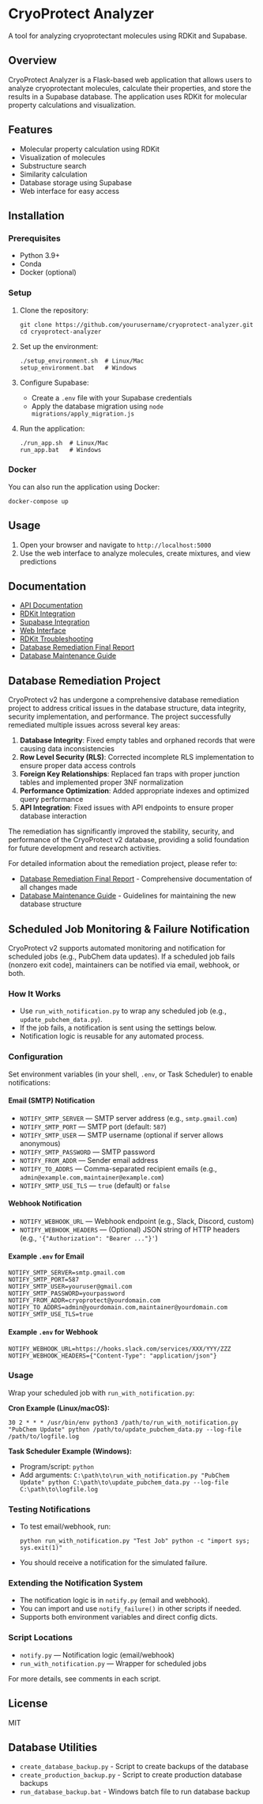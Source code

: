 # CryoProtect Analyzer

A tool for analyzing cryoprotectant molecules using RDKit and Supabase.

## Overview

CryoProtect Analyzer is a Flask-based web application that allows users to analyze cryoprotectant molecules, calculate their properties, and store the results in a Supabase database. The application uses RDKit for molecular property calculations and visualization.

## Features

- Molecular property calculation using RDKit
- Visualization of molecules
- Substructure search
- Similarity calculation
- Database storage using Supabase
- Web interface for easy access

## Installation

### Prerequisites

- Python 3.9+
- Conda
- Docker (optional)

### Setup

1. Clone the repository:
   ```
   git clone https://github.com/yourusername/cryoprotect-analyzer.git
   cd cryoprotect-analyzer
   ```

2. Set up the environment:
   ```
   ./setup_environment.sh  # Linux/Mac
   setup_environment.bat   # Windows
   ```

3. Configure Supabase:
   - Create a `.env` file with your Supabase credentials
   - Apply the database migration using `node migrations/apply_migration.js`

4. Run the application:
   ```
   ./run_app.sh  # Linux/Mac
   run_app.bat   # Windows
   ```

### Docker

You can also run the application using Docker:

```
docker-compose up
```

## Usage

1. Open your browser and navigate to `http://localhost:5000`
2. Use the web interface to analyze molecules, create mixtures, and view predictions

## Documentation

- [API Documentation](README_API.md)
- [RDKit Integration](README_RDKit.md)
- [Supabase Integration](README_Supabase.md)
- [Web Interface](README_Web.md)
- [RDKit Troubleshooting](README_RDKit_Troubleshooting.md)
- [Database Remediation Final Report](reports/DATABASE_REMEDIATION_FINAL_REPORT.md)
- [Database Maintenance Guide](reports/DATABASE_MAINTENANCE_GUIDE.md)

## Database Remediation Project

CryoProtect v2 has undergone a comprehensive database remediation project to address critical issues in the database structure, data integrity, security implementation, and performance. The project successfully remediated multiple issues across several key areas:

1. **Database Integrity**: Fixed empty tables and orphaned records that were causing data inconsistencies
2. **Row Level Security (RLS)**: Corrected incomplete RLS implementation to ensure proper data access controls
3. **Foreign Key Relationships**: Replaced fan traps with proper junction tables and implemented proper 3NF normalization
4. **Performance Optimization**: Added appropriate indexes and optimized query performance
5. **API Integration**: Fixed issues with API endpoints to ensure proper database interaction

The remediation has significantly improved the stability, security, and performance of the CryoProtect v2 database, providing a solid foundation for future development and research activities.

For detailed information about the remediation project, please refer to:
- [Database Remediation Final Report](reports/DATABASE_REMEDIATION_FINAL_REPORT.md) - Comprehensive documentation of all changes made
- [Database Maintenance Guide](reports/DATABASE_MAINTENANCE_GUIDE.md) - Guidelines for maintaining the new database structure

## Scheduled Job Monitoring & Failure Notification

CryoProtect v2 supports automated monitoring and notification for scheduled jobs (e.g., PubChem data updates). If a scheduled job fails (nonzero exit code), maintainers can be notified via email, webhook, or both.

### How It Works

- Use `run_with_notification.py` to wrap any scheduled job (e.g., `update_pubchem_data.py`).
- If the job fails, a notification is sent using the settings below.
- Notification logic is reusable for any automated process.

### Configuration

Set environment variables (in your shell, `.env`, or Task Scheduler) to enable notifications:

#### Email (SMTP) Notification

- `NOTIFY_SMTP_SERVER` — SMTP server address (e.g., `smtp.gmail.com`)
- `NOTIFY_SMTP_PORT` — SMTP port (default: `587`)
- `NOTIFY_SMTP_USER` — SMTP username (optional if server allows anonymous)
- `NOTIFY_SMTP_PASSWORD` — SMTP password
- `NOTIFY_FROM_ADDR` — Sender email address
- `NOTIFY_TO_ADDRS` — Comma-separated recipient emails (e.g., `admin@example.com,maintainer@example.com`)
- `NOTIFY_SMTP_USE_TLS` — `true` (default) or `false`

#### Webhook Notification

- `NOTIFY_WEBHOOK_URL` — Webhook endpoint (e.g., Slack, Discord, custom)
- `NOTIFY_WEBHOOK_HEADERS` — (Optional) JSON string of HTTP headers (e.g., `'{"Authorization": "Bearer ..."}'`)

#### Example `.env` for Email

```
NOTIFY_SMTP_SERVER=smtp.gmail.com
NOTIFY_SMTP_PORT=587
NOTIFY_SMTP_USER=youruser@gmail.com
NOTIFY_SMTP_PASSWORD=yourpassword
NOTIFY_FROM_ADDR=cryoprotect@yourdomain.com
NOTIFY_TO_ADDRS=admin@yourdomain.com,maintainer@yourdomain.com
NOTIFY_SMTP_USE_TLS=true
```

#### Example `.env` for Webhook

```
NOTIFY_WEBHOOK_URL=https://hooks.slack.com/services/XXX/YYY/ZZZ
NOTIFY_WEBHOOK_HEADERS={"Content-Type": "application/json"}
```

### Usage

Wrap your scheduled job with `run_with_notification.py`:

**Cron Example (Linux/macOS):**
```
30 2 * * * /usr/bin/env python3 /path/to/run_with_notification.py "PubChem Update" python /path/to/update_pubchem_data.py --log-file /path/to/logfile.log
```

**Task Scheduler Example (Windows):**
- Program/script: `python`
- Add arguments: `C:\path\to\run_with_notification.py "PubChem Update" python C:\path\to\update_pubchem_data.py --log-file C:\path\to\logfile.log`

### Testing Notifications

- To test email/webhook, run:
  ```
  python run_with_notification.py "Test Job" python -c "import sys; sys.exit(1)"
  ```
- You should receive a notification for the simulated failure.

### Extending the Notification System

- The notification logic is in `notify.py` (email and webhook).
- You can import and use `notify_failure()` in other scripts if needed.
- Supports both environment variables and direct config dicts.

### Script Locations

- `notify.py` — Notification logic (email/webhook)
- `run_with_notification.py` — Wrapper for scheduled jobs

For more details, see comments in each script.

## License

MIT
## Database Utilities

- `create_database_backup.py` - Script to create backups of the database
- `create_production_backup.py` - Script to create production database backups
- `run_database_backup.bat` - Windows batch file to run database backup